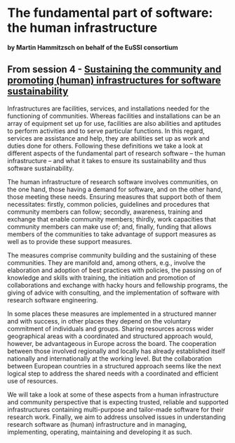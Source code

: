 # The fundamental part of software: the human infrastructure
**by Martin Hammitzsch on behalf of the EuSSI consortium**  

## From session 4 - [Sustaining the community and promoting (human) infrastructures for software sustainability](/wosss21/agenda#session-4)  
Infrastructures are facilities, services, and installations needed for the functioning of communities. Whereas facilities and installations can be an array of equipment set up for use, facilities are also abilities and aptitudes to perform activities and to serve particular functions. In this regard, services are assistance and help, they are abilities set up as work and duties done for others. Following these definitions we take a look at different aspects of the fundamental part of research software – the human infrastructure – and what it takes to ensure its sustainability and thus software sustainability.

The human infrastructure of research software involves communities, on the one hand, those having a demand for software, and on the other hand, those meeting these needs. Ensuring measures that support both of them necessitates: firstly, common policies, guidelines and procedures that community members can follow; secondly, awareness, training and exchange that enable community members; thirdly, work capacities that community members can make use of; and, finally, funding that allows members of the communities to take advantage of support measures as well as to provide these support measures.

The measures comprise community building and the sustaining of these communities. They are manifold and, among others, e.g., involve the elaboration and adoption of best practices with policies, the passing on of knowledge and skills with training, the initiation and promotion of collaborations and exchange with hacky hours and fellowship programs, the giving of advice with consulting, and the implementation of software with research software engineering.

In some places these measures are implemented in a structured manner and with success, in other places they depend on the voluntary commitment of individuals and groups. Sharing resources across wider geographical areas with a coordinated and structured approach would, however, be advantageous in Europe across the board. The cooperation between those involved regionally and locally has already established itself nationally and internationally at the working level. But the collaboration between European countries in a structured approach seems like the next logical step to address the shared needs with a coordinated and efficient use of resources.

We will take a look at some of these aspects from a human infrastructure and community perspective that is expecting trusted, reliable and supported infrastructures containing multi-purpose and tailor-made software for their research work. Finally, we aim to address unsolved issues in understanding research software as (human) infrastructure and in managing, implementing, operating, maintaining and developing it as such.
